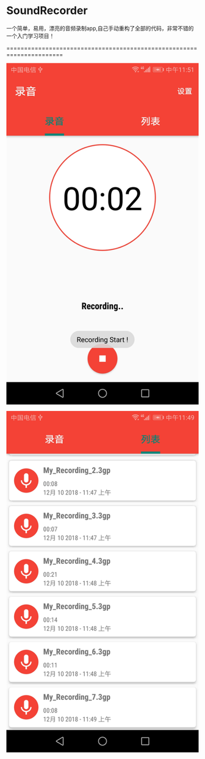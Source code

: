 # SoundRecorder
一个简单，易用，漂亮的音频录制app,自己手动重构了全部的代码，非常不错的一个入门学习项目！

======================================================================

![Image text](https://github.com/shionGitHub/SoundRecorder/blob/master/record/Screenshot_20181210-115101.jpg)

![Image text](https://github.com/shionGitHub/SoundRecorder/blob/master/record/Screenshot_20181210-114918.jpg)
